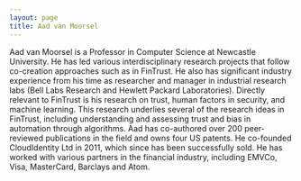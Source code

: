 ```yaml
---
layout: page
title: Aad van Moorsel
---
```

Aad van Moorsel is a Professor in Computer Science at Newcastle University. He has led various interdisciplinary research projects that follow co-creation approaches such as in FinTrust. He also has significant industry experience from his time as researcher and manager in industrial research labs (Bell Labs Research and Hewlett Packard Laboratories). Directly relevant to FinTrust is his research on trust, human factors in security, and machine learning. This research underlies several of the research ideas in FinTrust, including understanding and assessing trust and bias in automation through algorithms. Aad has co-authored over 200 peer-reviewed publications in the field and owns four  US patents. He co-founded CloudIdentity Ltd in 2011, which since has been successfully sold. He has worked with various partners in the financial industry, including EMVCo, Visa, MasterCard, Barclays and Atom. 